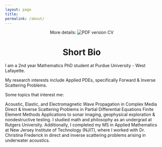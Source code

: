 ```yaml
---
layout: page
title: 
permalink: /about/
---
```


<p align="center">
    More details: 
        <img alt="PDF version CV" src="file:///Users/generalozochiawaeze/Downloads/General_s_CV.pdf">
    </a>
</p>


# <center>Short Bio</center>

I am a 2nd year Mathematics PhD student at Purdue University - West Lafayette.

My research interests include Applied PDEs, specifically Forward & Inverse Scattering Problems.

Some topics that interest me:

Acoustic, Elastic, and Electromagnetic Wave Propagation in Complex Media
Direct & Inverse Scattering Problems in Partial Differential Equations
Finite Element Methods
Applications to sonar imaging, geophysical exploration & nondestructive testing.
I studied math and philosophy as an undergrad at Rutgers University. Additionally, I completed my MS in Applied Mathematics at New Jersey Institute of Technology (NJIT), where I worked with Dr. Christina Frederick in direct and inverse scattering problems arising in underwater acoustics.
